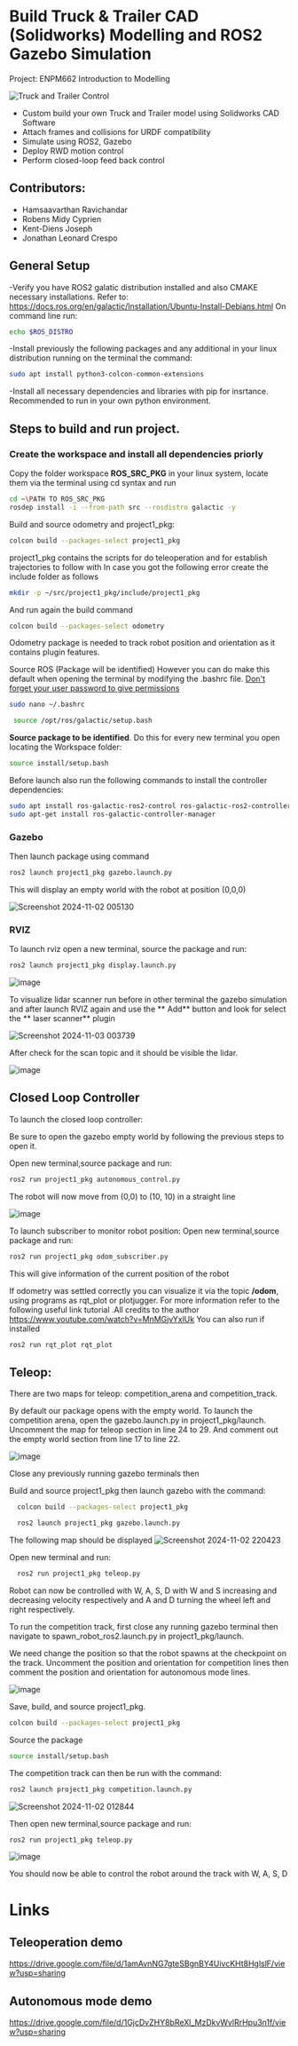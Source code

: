 # Build Truck & Trailer CAD (Solidworks) Modelling and ROS2 Gazebo Simulation
Project: ENPM662 Introduction to Modelling

![Truck and Trailer Control](https://github.com/user-attachments/assets/e4431998-dcbe-4ebd-81cc-0931feefada4)


* Custom build your own Truck and Trailer model using Solidworks CAD Software
* Attach frames and collisions for URDF compatibility
* Simulate using ROS2, Gazebo
* Deploy RWD motion control
* Perform closed-loop feed back control

## Contributors:
* Hamsaavarthan Ravichandar
* Robens Midy Cyprien
* Kent-Diens Joseph
* Jonathan Leonard Crespo


## General Setup
-Verify you have ROS2 galatic distribution installed and also CMAKE necessary installations. Refer to: https://docs.ros.org/en/galactic/Installation/Ubuntu-Install-Debians.html
On command line run:
```sh
echo $ROS_DISTRO
```
-Install previously the following packages and any additional in your linux distribution running on the terminal the command:
```sh 
sudo apt install python3-colcon-common-extensions
```
-Install all necessary dependencies and libraries with pip for insrtance. Recommended to run in your own python environment.

## Steps to build and run project.

### Create the workspace and install all dependencies priorly

Copy the folder workspace **ROS_SRC_PKG** in your linux system, locate them via the terminal using cd syntax and run 
```sh
cd ~\PATH TO ROS_SRC_PKG
rosdep install -i --from-path src --rosdistro galactic -y
```

Build and source odometry and project1_pkg:

```sh
colcon build --packages-select project1_pkg
```
project1_pkg contains the scripts for do teleoperation and for establish trajectories to follow with
In case you got the following error create the include folder as follows 



```sh
mkdir -p ~/src/project1_pkg/include/project1_pkg
```
And run again the build command

```sh
colcon build --packages-select odometry
```
Odometry package is needed to track robot position and orientation as it contains plugin features.

Source ROS (Package will be identified) However you can do make this default when opening the terminal by modifying the .bashrc file. <ins>Don't forget your user password to give permissions </ins>
```sh
sudo nano ~/.bashrc
```

```sh
 source /opt/ros/galactic/setup.bash
```
**Source package to be identified**. Do this for every new terminal you open locating the Workspace folder:

```sh
source install/setup.bash
```

Before launch also run the following commands to install the controller dependencies:

```sh
sudo apt install ros-galactic-ros2-control ros-galactic-ros2-controllers ros-galactic-gazebo-ros2-control
sudo apt-get install ros-galactic-controller-manager
```
### Gazebo

Then launch package using command 

```sh
ros2 launch project1_pkg gazebo.launch.py
```

This will display an empty world with the robot at position (0,0,0)

![Screenshot 2024-11-02 005130](https://github.com/user-attachments/assets/a49a3164-baac-4654-b04e-39a9e7d9c5c8)

### RVIZ

To launch rviz open a new terminal, source the package and run: 

```sh
ros2 launch project1_pkg display.launch.py
```
![image](https://github.com/user-attachments/assets/e9b2be9f-8e9b-4574-9cf5-dc51c4454369)

To visualize lidar scanner run before in other terminal the gazebo simulation and after launch RVIZ again and use the ** Add** button and look for select the ** laser scanner** plugin 

![Screenshot 2024-11-03 003739](https://github.com/user-attachments/assets/a8808ea6-1277-43b1-a6c6-f9343e9e5ea2)

After check for the scan topic and it should be visible the lidar.

![image](https://github.com/user-attachments/assets/06a107e9-b038-4e6e-a073-657293a8ef4a)


## Closed Loop Controller
To launch the closed loop controller:

Be sure to open the gazebo empty world by following the previous steps to open it. 

Open new terminal,source package and run:

```sh 
ros2 run project1_pkg autonomous_control.py
```

The robot will now move from (0,0) to (10, 10) in a straight line

![image](https://github.com/user-attachments/assets/ecd65f1b-7c26-4be5-bf60-42fad1c6312f)


To launch subscriber to monitor robot position:
Open new terminal,source package and run:

```sh 
ros2 run project1_pkg odom_subscriber.py
```
This will give information of the current position of the robot 

If odometry was settled correctly you can visualize it via the topic **/odom**, using programs as rqt_plot or plotjugger. For more information refer to the following useful link tutorial .All credits to the author https://www.youtube.com/watch?v=MnMGjvYxlUk
You can also run if installed
```sh 
ros2 run rqt_plot rqt_plot
```

## Teleop:
There are two maps for teleop: competition_arena and competition_track. 

By default our package opens with the empty world. To launch the competition arena,
open the gazebo.launch.py in project1_pkg/launch. Uncomment the map for teleop section
in line 24 to 29. And comment out the empty world section from line 17 to line 22.

![image](https://github.com/user-attachments/assets/5e0b0c11-1796-448f-8890-f291092abf39)

Close any previously running gazebo terminals then

Build and source project1_pkg then launch gazebo with the command:

```sh
  colcon build --packages-select project1_pkg
```

```sh
  ros2 launch project1_pkg gazebo.launch.py
```

The following map should be displayed 
![Screenshot 2024-11-02 220423](https://github.com/user-attachments/assets/c0ef5b14-86e0-4e7c-9343-124d5dfa01fa)

Open new terminal and run:

```sh
  ros2 run project1_pkg teleop.py
```

Robot can now be controlled with W, A, S, D with W and S increasing and decreasing velocity 
respectively and A and D turning the wheel left and right respectively. 

To run the competition track, first close any running gazebo terminal then navigate to 
spawn_robot_ros2.launch.py in project1_pkg/launch. 

We need change the position so that the robot
spawns at the checkpoint on the track. Uncomment the position and orientation for competition lines
then comment the position and orientation for autonomous mode lines. 

![image](https://github.com/user-attachments/assets/ba658518-ba93-40c5-a2db-02c158fc7065)


Save, build, and source project1_pkg. 

```sh
colcon build --packages-select project1_pkg
```

Source the package 
```sh
source install/setup.bash
```

The competition track can then be run with the command:

```sh
ros2 launch project1_pkg competition.launch.py
```
![Screenshot 2024-11-02 012844](https://github.com/user-attachments/assets/f9b8efd5-510a-4f71-8e3a-ecff5c393554)

Then open new terminal,source package and run:

```sh
ros2 run project1_pkg teleop.py
```

![image](https://github.com/user-attachments/assets/b706db00-428b-44a5-9907-552f7effa192)


You should now be able to control the robot around the track with W, A, S, D

# Links
## Teleoperation demo
https://drive.google.com/file/d/1amAvnNG7gteSBgnBY4UivcKHt8HglslF/view?usp=sharing
## Autonomous mode demo
https://drive.google.com/file/d/1GjcDvZHY8bReXl_MzDkvWvlRrHpu3n1f/view?usp=sharing
